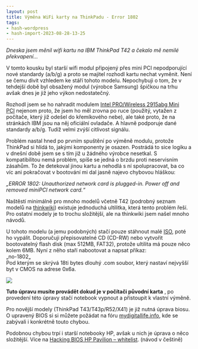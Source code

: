 ```yaml
---
layout: post
title: Výměna WiFi karty na ThinkPadu - Error 1802
tags:
- hash-wordpress
- hash-import-2023-08-28-13-25
---
```


_Dneska jsem měnil wifi kartu na IBM ThinkPad T42 a čekalo mě nemilé překvapení…_  
  
V tomto kousku byl starší wifi modul připojený přes mini PCI nepodporující nové standardy (a/b/g) a proto se majitel rozhodl kartu nechat vyměnit. Není se čemu divit vzhledem ke stáří tohoto modelu. Nepochybuji o tom, že v tehdejší době byl obsažený modul (výrobce Samsung) špičkou na trhu avšak dnes je již jeho výkon nedostatečný.

<!--more-->

Rozhodl jsem se ho nahradit modulem&nbsp;[Intel PRO/Wireless 2915abg Mini PCI](http://support.lenovo.com/en_US/downloads/detail.page?DocID=DS003878)&nbsp;nejenom proto, že jsem ho měl zrovna po ruce (použitý, vytažen z počítače, který již odešel do křemíkového nebe), ale také proto, že na stránkách IBM jsou na něj oficiální ovladače. A hlavně podporuje dané standardy a/b/g. Tudíž velmi zvýší citlivost signálu.

Problém nastal hned po prvním spuštění po výměně modulu, protože ThinkPad si hlídá to, jakými komponenty je osazen. Postrádá to sice logiku a v dnešní době jsem se s tím již u žádného výrobce nesetkal. S kompatibilitou nemá problém, spíše se jedná o brzdu proti neservisním zásahům. To že detekoval jinou kartu a nehodlá s ní spolupracovat, ba co víc ani pokračovat v bootování mi dal jasně najevo chybovou hláškou:

_„ERROR 1802: Unauthorized network card is plugged-in. Power off and removed miniPCI network card.“_  
  
Naštěstí minimálně pro mnoho modelů včetně T42 (podrobný seznam modelů na [thinkwiki](http://www.thinkwiki.org/wiki/Problem_with_unauthorized_MiniPCI_network_card)) existuje jednoduchá ultilitka, která tento problém řeší. Pro ostatní modely je to trochu složitější, ale na thinkwiki jsem našel mnoho návodů.

U tohoto modelu (a jemu podobných) stačí pouze stáhnout malé [ISO](http://www.maxxx.cz/download/no-1802-iso/), poté ho vypálit. Doporučuji přepisovatelné CD (CD-RW) nebo vytvořit bootovatelný flash disk (max 512MB, FAT32), protože ultilita má pouze něco kolem 6MB. Nyní z něho staří nabootovat a napsat příkaz:  
„no-1802„  
Pod kterým se skrývá 18ti bytes dlouhý .com soubor, který nastaví nejvyšší byt v CMOS na adrese 0x6a.

[![](http://3.bp.blogspot.com/-4YPwObUxFeU/UfA2B6WOtmI/AAAAAAAADMU/DLvqQrYHrII/s320/20079.jpg)](http://3.bp.blogspot.com/-4YPwObUxFeU/UfA2B6WOtmI/AAAAAAAADMU/DLvqQrYHrII/s1600/20079.jpg)

**Tuto úpravu musíte provádět dokud je v počítači původní karta** , po provedení této úpravy stačí notebook vypnout a přistoupit k vlastní výměně.

Pro novější modely (ThinkPad T43/T43p/R52/X41) je již nutná úprava biosu. O upravený BIOS si si můžete požádat na fóru [mydigitallife.info](http://forums.mydigitallife.info/threads/5866-LENOVO-(IBM)-Bioses-especially-Thinkpad/page218?p=344779#post344779), kde se zabývali i konkrétně touto chybou.

Podobnou chybou trpí i starší notebooky HP, avšak u nich je úprava o něco složitější. Více na&nbsp;[Hacking BIOS HP Pavilion – whitelist](http://airdump.cz/hacking-bios-hp-pavilion/). (návod v češtině)

<!--kg-card-end: html-->